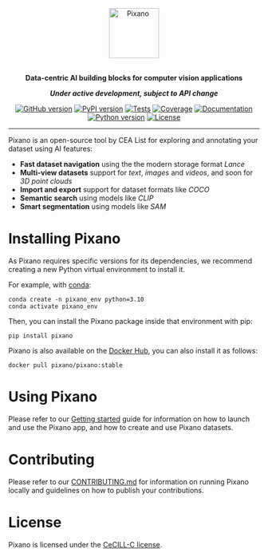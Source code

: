 <div align="center">

<img src="https://raw.githubusercontent.com/pixano/pixano/main/docs/assets/pixano_wide.png" alt="Pixano" height="100"/>

<br/>
<br/>

**Data-centric AI building blocks for computer vision applications**

**_Under active development, subject to API change_**

[![GitHub version](https://img.shields.io/github/v/release/pixano/pixano?label=release&logo=github)](https://github.com/pixano/pixano/releases)
[![PyPI version](https://img.shields.io/pypi/v/pixano?color=blue&label=release&logo=pypi&logoColor=white)](https://pypi.org/project/pixano/)
[![Tests](https://img.shields.io/github/actions/workflow/status/pixano/pixano/test_back.yml?branch=develop)](https://github.com/pixano/pixano/actions/workflows/test_back.yml)
[![Coverage](https://codecov.io/github/pixano/pixano/graph/badge.svg?token=4BJY43YQ6L)](https://codecov.io/github/pixano/pixano)
[![Documentation](https://img.shields.io/website?url=https%3A%2F%2Fpixano.github.io%2F&up_message=online&down_message=offline&label=docs)](https://pixano.github.io)
[![Python version](https://img.shields.io/pypi/pyversions/pixano?color=important&logo=python&logoColor=white)](https://www.python.org/downloads/)
[![License](https://img.shields.io/badge/license-CeCILL--C-blue.svg)](LICENSE)

</div>

<hr />

Pixano is an open-source tool by CEA List for exploring and annotating your dataset using AI features:

- **Fast dataset navigation** using the the modern storage format _Lance_
- **Multi-view datasets** support for _text_, _images_ and _videos_, and soon for _3D point clouds_
- **Import and export** support for dataset formats like _COCO_
- **Semantic search** using models like _CLIP_
- **Smart segmentation** using models like _SAM_

# Installing Pixano

As Pixano requires specific versions for its dependencies, we recommend creating a new Python virtual environment to install it.

For example, with <a href="https://conda.io/projects/conda/en/latest/user-guide/install/index.html" target="_blank">conda</a>:

```shell
conda create -n pixano_env python=3.10
conda activate pixano_env
```

Then, you can install the Pixano package inside that environment with pip:

```shell
pip install pixano
```

Pixano is also available on the [Docker Hub](https://hub.docker.com/r/pixano/pixano), you can also install it as follows:

```shell
docker pull pixano/pixano:stable
```

# Using Pixano

Please refer to our <a href="https://pixano.github.io/pixano/latest/getting_started/" target="_blank">Getting started</a> guide for information on how to launch and use the Pixano app, and how to create and use Pixano datasets.

# Contributing

Please refer to our [CONTRIBUTING.md](CONTRIBUTING.md) for information on running Pixano locally and guidelines on how to publish your contributions.

# License

Pixano is licensed under the [CeCILL-C license](LICENSE).
